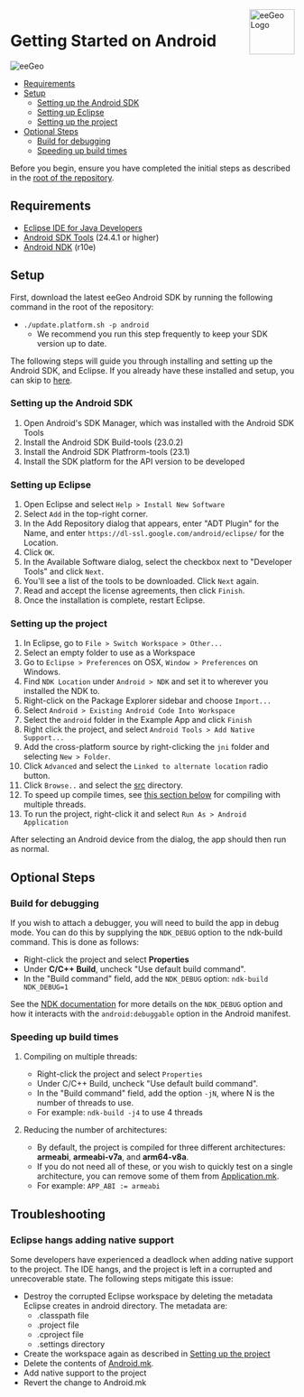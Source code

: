 <a href="http://www.eegeo.com/">
    <img src="http://cdn2.eegeo.com/wp-content/uploads/2016/03/eegeo_logo_quite_big.png" alt="eeGeo Logo" title="eegeo" align="right" height="80px" />
</a>

# Getting Started on Android

![eeGeo](http://cdn2.eegeo.com/wp-content/uploads/2016/03/readme-banner.jpg)

* [Requirements](#requirements)
* [Setup](#setup)
    * [Setting up the Android SDK](#setting-up-the-android-sdk)
    * [Setting up Eclipse](#setting-up-eclipse)
    * [Setting up the project](#setting-up-the-project)
* [Optional Steps](#optional-steps)
    * [Build for debugging](#build-for-debugging)
    * [Speeding up build times](#speeding-up-build-times)

Before you begin, ensure you have completed the initial steps as described in the [root of the repository](https://github.com/eegeo/eegeo-sdk-samples).

## Requirements

- [Eclipse IDE for Java Developers](https://eclipse.org/downloads/)   
- [Android SDK Tools](http://developer.android.com/sdk/index.html#Other) (24.4.1 or higher)
- [Android NDK](http://developer.android.com/tools/sdk/ndk/index.html) (r10e)

## Setup

First, download the latest eeGeo Android SDK by running the following command in the root of the repository:

*   `./update.platform.sh -p android`
    *   We recommend you run this step frequently to keep your SDK version up to date.

The following steps will guide you through installing and setting up the Android SDK, and Eclipse. If you already have these installed and setup, you can skip to [here](#setting-up-the-project).

### Setting up the Android SDK

1.  Open Android's SDK Manager, which was installed with the Android SDK Tools
2.  Install the Android SDK Build-tools (23.0.2)
3.  Install the Android SDK Platfrorm-tools (23.1)
4.  Install the SDK platform for the API version to be developed

### Setting up Eclipse

1.  Open Eclipse and select `Help > Install New Software`
2.  Select `Add` in the top-right corner.
3.  In the Add Repository dialog that appears, enter "ADT Plugin" for the Name, and enter `https://dl-ssl.google.com/android/eclipse/` for the Location.
4.  Click `OK`.
5.  In the Available Software dialog, select the checkbox next to "Developer Tools" and click `Next`.
6.  You'll see a list of the tools to be downloaded. Click `Next` again.
7.  Read and accept the license agreements, then click `Finish`.
8.  Once the installation is complete, restart Eclipse.

### Setting up the project

1.  In Eclipse, go to `File > Switch Workspace > Other...`
2.  Select an empty folder to use as a Workspace
3.  Go to `Eclipse > Preferences` on OSX, `Window > Preferences` on Windows.
4.  Find `NDK Location` under `Android > NDK` and set it to wherever you installed the NDK to.
5.  Right-click on the Package Explorer sidebar and choose `Import...`
6.  Select `Android > Existing Android Code Into Workspace`
7.  Select the `android` folder in the Example App and click `Finish`
8.  Right click the project, and select `Android Tools > Add Native Support...`
9.  Add the cross-platform source by right-clicking the `jni` folder and selecting `New > Folder`.
10. Click `Advanced` and select the `Linked to alternate location` radio button. 
11. Click `Browse..` and select the [src](https://github.com/eegeo/eegeo-sdk-samples/tree/master/src) directory. 
12. To speed up compile times, see [this section below](#speeding-up-build-times) for compiling with multiple threads.
13. To run the project, right-click it and select `Run As > Android Application`  

After selecting an Android device from the dialog, the app should then run as normal.

## Optional Steps

### Build for debugging

If you wish to attach a debugger, you will need to build the app in debug mode. You can do this by supplying the `NDK_DEBUG` option to the ndk-build command. This is done as follows:

-   Right-click the project and select **Properties**
-   Under **C/C\+\+ Build**, uncheck "Use default build command".
-   In the "Build command" field, add the `NDK_DEBUG` option: `ndk-build NDK_DEBUG=1`

See the [NDK documentation](http://developer.android.com/ndk/guides/ndk-build.html#dvr) for more details on the `NDK_DEBUG` option and how it interacts with the `android:debuggable` option in the Android manifest.

### Speeding up build times

1.  Compiling on multiple threads:

    - Right-click the project and select `Properties`
    - Under C/C\+\+ Build, uncheck "Use default build command".
    - In the "Build command" field, add the option `-jN`, where N is the number of threads to use.
    - For example: `ndk-build -j4` to use 4 threads
    
2.  Reducing the number of architectures:
    
    -   By default, the project is compiled for three different architectures: **armeabi**, **armeabi-v7a**, and **arm64-v8a**.
    -   If you do not need all of these, or you wish to quickly test on a single architecture, you can remove some of them from [Application.mk](/android/jni/Application.mk#L4).
    -   For example: `APP_ABI := armeabi`


## Troubleshooting

### Eclipse hangs adding native support  

Some developers have experienced a deadlock when adding native support to the project. The IDE hangs, and the project is left in a corrupted and unrecoverable state. The following steps mitigate this issue:

- Destroy the corrupted Eclipse workspace by deleting the metadata Eclipse creates in android directory. The metadata are:
    - .classpath file
    - .project file
    - .cproject file
    - .settings directory
- Create the workspace again as described in [Setting up the project](#setting-up-the-project)
- Delete the contents of [Android.mk](/android/jni/Android.mk#L4).
- Add native support to the project
- Revert the change to Android.mk

